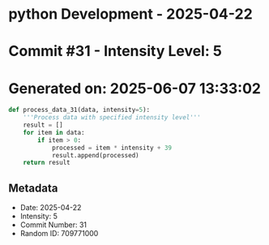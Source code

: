 ﻿# python Development - 2025-04-22
# Commit #31 - Intensity Level: 5
# Generated on: 2025-06-07 13:33:02
```python
def process_data_31(data, intensity=5):
    '''Process data with specified intensity level'''
    result = []
    for item in data:
        if item > 0:
            processed = item * intensity + 39
            result.append(processed)
    return result
```
## Metadata
- Date: 2025-04-22
- Intensity: 5
- Commit Number: 31
- Random ID: 709771000

